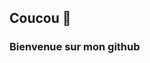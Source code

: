 ## Coucou 👋
### Bienvenue sur mon github
[//]: <[![Top Langs](https://github-readme-stats.vercel.app/api/top-langs/?username=jeremie-j&theme=vue-dark)](https://github.com/jeremie-j)>
